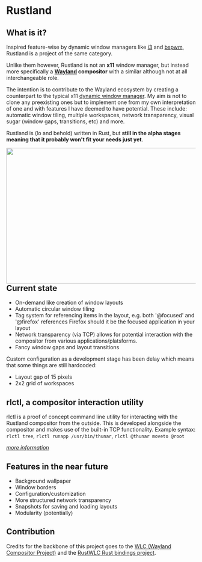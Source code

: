 Rustland
========

What is it?
-----------

  Inspired feature-wise by dynamic window managers like [i3](https://i3wm.org/) and [bspwm](https://github.com/baskerville/bspwm), Rustland is a project of the same category. 
  
  Unlike them however, Rustland is not an **x11** window manager, but instead more specifically a **[Wayland](https://wayland.freedesktop.org/) compositor** with a similar although not at all interchangeable role. 
  
  The intention is to contribute to the Wayland ecosystem by creating a counterpart to the typical x11 [dynamic window manager](https://en.wikipedia.org/wiki/Dynamic_window_manager). My aim is not to clone any preexisting ones but to implement one from my own interpretation of one and with features I have deemed to have potential. These include: automatic window tiling, multiple workspaces, network transparency, visual sugar (window gaps, transitions, etc) and more. 
  
  Rustland is (lo and behold) written in Rust, but **still in the alpha stages meaning that it probably won't fit your needs just yet**. 

  <img align="right" width="549" height="361" src="https://i.gyazo.com/9d8d6f9d7956d11e958c4dbd7154b497.png">

Current state 
-------------

 - On-demand like creation of window layouts 
 - Automatic circular window tiling
 - Tag system for referencing items in the layout, e.g. both '@focused' and '@firefox' references Firefox should it be the focused application in your layout
 - Network transparency (via TCP) allows for potential interaction with the compositor from various applications/platsforms. 
 - Fancy window gaps and layout transitions

Custom configuration as a development stage has been delay which means that some things are still hardcoded:
 - Layout gap of 15 pixels
 - 2x2 grid of workspaces

rlctl, a compositor interaction utility
---------------------------------------

rlctl is a proof of concept command line utility for interacting with the Rustland compositor from the outside. 
This is developed alongside the compositor and makes use of the built-in TCP functionality.
Example syntax: ``rlctl tree``, ``rlctl runapp /usr/bin/thunar``, ``rlctl @thunar moveto @root``
   
[*more information*](https://github.com/perfah/Rustland/wiki/rlctl,-a-compositor-interaction-utility)
   
   
Features in the near future
---------------------------

* Background wallpaper
* Window borders
* Configuration/customization 
* More structured network transparency
* Snapshots for saving and loading layouts
* Modularity (potentially)

Contribution
------------

Credits for the backbone of this project goes to the [WLC (Wayland Compositor Project)](https://github.com/Cloudef/wlc) and the [RustWLC Rust bindings project](https://github.com/Immington-Industries/rust-wlc).
